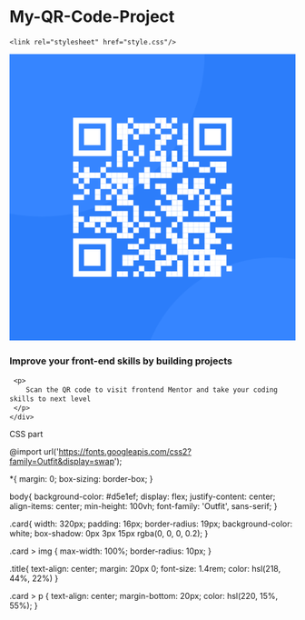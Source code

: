 # My-QR-Code-Project
<!DOCTYPE html>
<html lang="en">
<head>
    <link
    rel="icon"
    type="image/png"
    sizes="32x32"
    href="images/favicon-32x32.png"/>

    <link rel="stylesheet" href="style.css"/>
<title>QR Code</title>
</head>
<body>
    <div class="card">
     <img src="images/image-qr-code.png" alt="" />
     <h3 class="title">Improve your front-end skills by building projects</h3>

     <p>
        Scan the QR code to visit frontend Mentor and take your coding skills to next level
     </p>
    </div>
    
</body>
</html>

CSS part

@import url('https://fonts.googleapis.com/css2?family=Outfit&display=swap');



*{
    margin: 0;
    box-sizing: border-box;
}

body{
    background-color: #d5e1ef;
    display: flex;
    justify-content: center;
    align-items: center;
    min-height: 100vh;
    font-family: 'Outfit', sans-serif;
}

.card{
    width: 320px;
    padding: 16px;
    border-radius: 19px;
    background-color: white;
    box-shadow: 0px 3px 15px rgba(0, 0, 0, 0.2);
}

.card > img {
    max-width: 100%;
    border-radius: 10px;
}

.title{
    text-align: center;
    margin: 20px 0;
    font-size: 1.4rem;
    color: hsl(218, 44%, 22%)
}

.card > p {
    text-align: center;
    margin-bottom: 20px;
    color: hsl(220, 15%, 55%);
}

